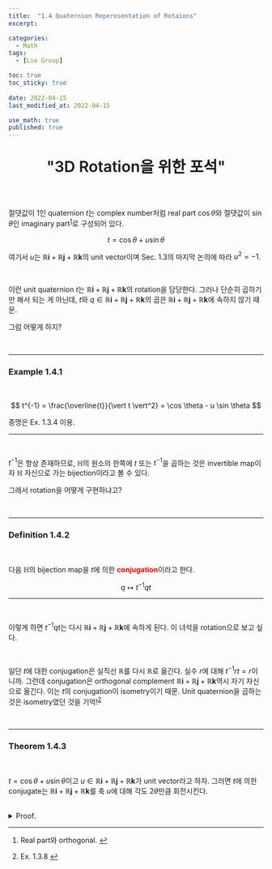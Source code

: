 ```yaml
---
title:  "1.4 Quaternion Reperesentation of Rotaions"
excerpt: 

categories:
  - Math
tags:
  - [Lie Group]

toc: true
toc_sticky: true
 
date: 2022-04-15
last_modified_at: 2022-04-15

use_math: true
published: true
---
```


<p align="center" style="font-weight:600; font-size:30px">"3D Rotation을 위한 포석"</p>

<br>

절댓값이 $1$인 quaternion $t$는 complex number처럼 real part $\cos \theta$와 절댓값이 $\sin \theta$인 imaginary part<sup id="fnref:1"><a href="#fn:1" rel="footnote">1</a></sup>로 구성되어 있다. 

$$
t = \cos \theta + u \sin \theta
$$

여기서 $u$는 $\mathbb{R}\textbf{i} + \mathbb{R}\textbf{j} + \mathbb{R}\textbf{k}$의 unit vector이며 Sec. 1.3의 마지막 논의에 따라 $u^2=-1$.

<br>

이런 unit quaternion $t$는 $\mathbb{R}\textbf{i} + \mathbb{R}\textbf{j} + \mathbb{R}\textbf{k}$의 rotation을 담당한다. 그러나 단순히 곱하기만 해서 되는 게 아닌데, $t$와 $q \in \mathbb{R}\textbf{i} + \mathbb{R}\textbf{j} + \mathbb{R}\textbf{k}$의 곱은 $\mathbb{R}\textbf{i} + \mathbb{R}\textbf{j} + \mathbb{R}\textbf{k}$에 속하지 않기 때문. 

그럼 어떻게 하지?

<br>

***

### Example 1.4.1

<br>

$$
t^{-1} = \frac{\overline{t}}{\vert t \vert^2} =  \cos \theta - u \sin \theta
$$

증명은 Ex. 1.3.4 이용.

***

<br>

$t^{-1}$은 항상 존재하므로, $\mathbb{H}$의 원소의 한쪽에 $t$ 또는 $t^{-1}$을 곱하는 것은 invertible map이자 $\mathbb{H}$ 자신으로 가는 bijection이라고 볼 수 있다.

그래서 rotation을 어떻게 구현하냐고?

<br>

***

### Definition 1.4.2

<br>

다음 $\mathbb{H}$의 bijection map을 $t$에 의한 <span style="color:red">**conjugation**</span>이라고 한다.

$$
q \mapsto t^{-1}qt
$$

***

<br>

이렇게 하면 $t^{-1}qt$는 다시 $\mathbb{R}\textbf{i} + \mathbb{R}\textbf{j} + \mathbb{R}\textbf{k}$에 속하게 된다. 이 녀석을 rotation으로 보고 싶다.

<br>

일단 $t$에 대한 conjugation은 실직선 $\mathbb{R}$를 다시 $\mathbb{R}$로 옮긴다. 실수 $r$에 대해 $t^{-1}rt = r$이니까. 그런데 conjugation은 orthogonal complement $\mathbb{R}\textbf{i} + \mathbb{R}\textbf{j} + \mathbb{R}\textbf{k}$역시 자기 자신으로 옮긴다. 이는 $t$의 conjugation이 isometry이기 때문. Unit quaternion을 곱하는 것은 isometry였던 것을 기억!<sup id="fnref:2"><a href="#fn:2" rel="footnote">2</a></sup>

<br>

***

### Theorem 1.4.3

<br>

$t = \cos \theta + u \sin \theta$이고 $u \in \mathbb{R}\textbf{i} + \mathbb{R}\textbf{j} + \mathbb{R}\textbf{k}$가 unit vector라고 하자. 그러면 $t$에 의한 conjugate는 $\mathbb{R}\textbf{i} + \mathbb{R}\textbf{j} + \mathbb{R}\textbf{k}$를 축 $u$에 대해 각도 $2\theta$만큼 회전시킨다.

<br>
<details>
<summary>Proof.</summary>
<div markdown="1">
<br>

</div>
</details>



***

<div class="footnotes"><ol>
<li class="footnote" id="fn:1">
<p>
Real part와 orthogonal.
<a href="#fnref:1" title=""> ↩</a><p>
<li class="footnote" id="fn:2">
<p>
Ex. 1.3.8
<a href="#fnref:2" title=""> ↩</a><p>